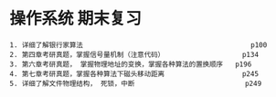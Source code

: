 # 操作系统 期末复习
    1. 详细了解银行家算法                                         p100
    2. 第四章考研真题，掌握信号量机制（注意代码）                   p134
    3. 第六章考研真题， 掌握物理地址的变换，掌握各种算法的置换顺序   p196
    4. 第七章考研真题，掌握各种算法下磁头移动距离                   p245
    5. 详细了解文件物理结构， 死锁，中断                           p249